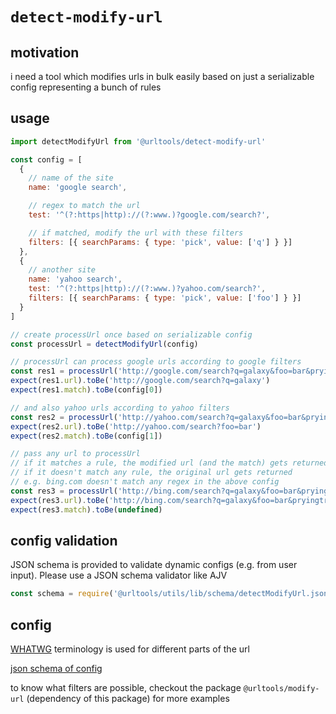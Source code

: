 # `detect-modify-url`

## motivation

i need a tool which modifies urls in bulk easily
based on just a serializable config representing a bunch of rules

## usage

```js
import detectModifyUrl from '@urltools/detect-modify-url'

const config = [
  {
    // name of the site
    name: 'google search',

    // regex to match the url
    test: '^(?:https|http)://(?:www.)?google.com/search?',

    // if matched, modify the url with these filters
    filters: [{ searchParams: { type: 'pick', value: ['q'] } }]
  },
  {
    // another site
    name: 'yahoo search',
    test: '^(?:https|http)://(?:www.)?yahoo.com/search?',
    filters: [{ searchParams: { type: 'pick', value: ['foo'] } }]
  }
]

// create processUrl once based on serializable config
const processUrl = detectModifyUrl(config)

// processUrl can process google urls according to google filters
const res1 = processUrl('http://google.com/search?q=galaxy&foo=bar&pryingtrackid=baz')
expect(res1.url).toBe('http://google.com/search?q=galaxy')
expect(res1.match).toBe(config[0])

// and also yahoo urls according to yahoo filters
const res2 = processUrl('http://yahoo.com/search?q=galaxy&foo=bar&pryingtrackid=baz')
expect(res2.url).toBe('http://yahoo.com/search?foo=bar')
expect(res2.match).toBe(config[1])

// pass any url to processUrl
// if it matches a rule, the modified url (and the match) gets returned
// if it doesn't match any rule, the original url gets returned
// e.g. bing.com doesn't match any regex in the above config
const res3 = processUrl('http://bing.com/search?q=galaxy&foo=bar&pryingtrackid=baz')
expect(res3.url).toBe('http://bing.com/search?q=galaxy&foo=bar&pryingtrackid=baz')
expect(res3.match).toBe(undefined)
```

## config validation

JSON schema is provided to validate dynamic configs (e.g. from user input). Please use a JSON schema validator like AJV

```js
const schema = require('@urltools/utils/lib/schema/detectModifyUrl.json')
```

## config

[WHATWG](https://url.spec.whatwg.org) terminology is used for different parts of the url

[json schema of config](../utils/src/schema/detectModifyUrl.json)

to know what filters are possible, checkout the package `@urltools/modify-url` (dependency of this package) for more examples

